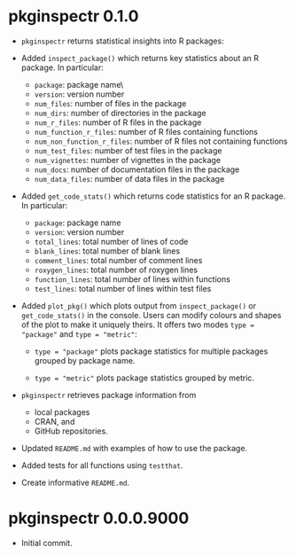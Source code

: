 # pkginspectr 0.1.0

-   `pkginspectr` returns statistical insights into R packages:

-   Added `inspect_package()` which returns key statistics about an R package. In particular:

    -   `package`: package name\
    -   `version`: version number
    -   `num_files`: number of files in the package
    -   `num_dirs`: number of directories in the package
    -   `num_r_files`: number of R files in the package
    -   `num_function_r_files`: number of R files containing functions
    -   `num_non_function_r_files`: number of R files not containing functions
    -   `num_test_files`: number of test files in the package
    -   `num_vignettes`: number of vignettes in the package
    -   `num_docs`: number of documentation files in the package
    -   `num_data_files`: number of data files in the package

-   Added `get_code_stats()` which returns code statistics for an R package. In particular:

    -   `package`: package name
    -   `version`: version number
    -   `total_lines`: total number of lines of code
    -   `blank_lines`: total number of blank lines
    -   `comment_lines`: total number of comment lines
    -   `roxygen_lines`: total number of roxygen lines
    -   `function_lines`: total number of lines within functions
    -   `test_lines`: total number of lines within test files

-   Added `plot_pkg()` which plots output from `inspect_package()` or `get_code_stats()` in the console. Users can modify colours and shapes of the plot to make it uniquely theirs. It offers two modes `type = "package"` and `type = "metric"`:

    -   `type = "package"` plots package statistics for multiple packages grouped by package name.

    -   `type = "metric"` plots package statistics grouped by metric.

-   `pkginspectr` retrieves package information from

    -   local packages
    -   CRAN, and
    -   GitHub repositories.

-   Updated `README.md` with examples of how to use the package.

- Added tests for all functions using `testthat`.

- Create informative `README.md`.

# pkginspectr 0.0.0.9000

-   Initial commit.